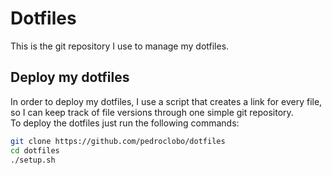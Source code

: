 # Dotfiles
This is the git repository I use to manage my dotfiles.

## Deploy my dotfiles
In order to deploy my dotfiles, I use a script that creates a link for every file, so I can keep track of file versions through one simple git repository. <br>
To deploy the dotfiles just run the following commands:
```sh
git clone https://github.com/pedroclobo/dotfiles
cd dotfiles
./setup.sh
```
